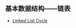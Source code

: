 ## 基本数据结构——链表

* [Linked List Cycle](https://github.com/steveLauwh/Data-Structures-And-Algorithms/tree/master/Linked%20List/Linked%20List%20Cycle)
